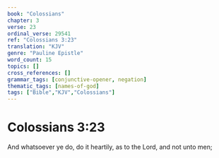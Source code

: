 ```yaml
---
book: "Colossians"
chapter: 3
verse: 23
ordinal_verse: 29541
ref: "Colossians 3:23"
translation: "KJV"
genre: "Pauline Epistle"
word_count: 15
topics: []
cross_references: []
grammar_tags: [conjunctive-opener, negation]
thematic_tags: [names-of-god]
tags: ["Bible","KJV","Colossians"]
---
```


# Colossians 3:23

And whatsoever ye do, do it heartily, as to the Lord, and not unto men;
